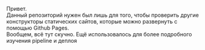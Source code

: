 Привет.  
Данный репозиторий нужен был лишь для того, чтобы проверить другие конструкторы статических сайтов, которые можно развернуть с помощью Github Pages.  
Вообщем, всё тут скучно. Ещё использовалось для более подробного изучения pipeline и деплоя
